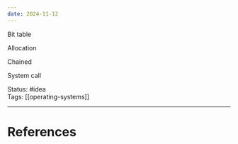 ```yaml
---
date: 2024-11-12
---
```

Bit table

Allocation

Chained

System call


Status: #idea  
Tags:  [[operating-systems]]  

---
# References